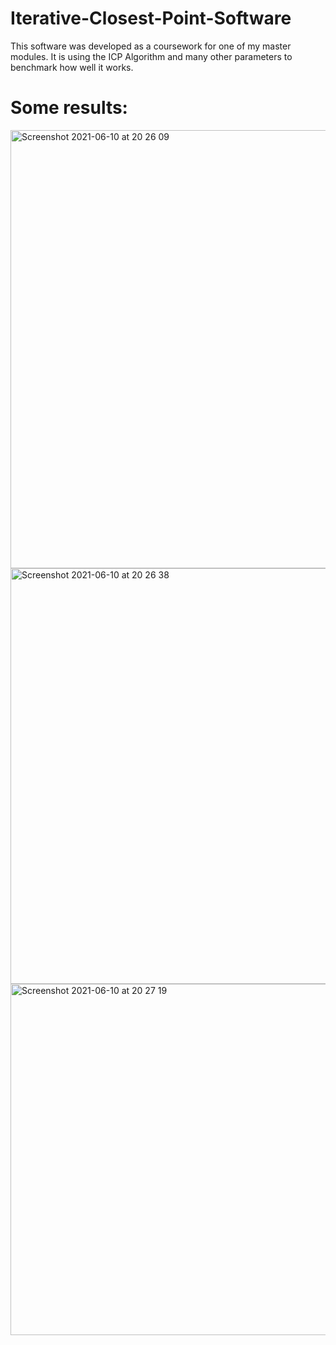 # Iterative-Closest-Point-Software
 This software was developed as a coursework for one of my master modules. It is using the ICP Algorithm and many other parameters to benchmark how well it works.



# Some results:

<img width="701" alt="Screenshot 2021-06-10 at 20 26 09" src="https://user-images.githubusercontent.com/33178694/121585275-4c271900-ca2a-11eb-8875-414af97f422a.png">
<img width="665" alt="Screenshot 2021-06-10 at 20 26 38" src="https://user-images.githubusercontent.com/33178694/121585278-4d584600-ca2a-11eb-9100-539fe8b6c1c1.png">
<img width="562" alt="Screenshot 2021-06-10 at 20 27 19" src="https://user-images.githubusercontent.com/33178694/121585282-4e897300-ca2a-11eb-9189-d5ac687d4239.png">
